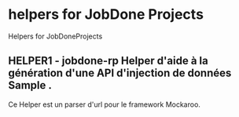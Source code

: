 # helpers for JobDone Projects
Helpers for JobDoneProjects

## HELPER1 - jobdone-rp Helper d'aide à la génération d'une API d'injection de données Sample .
Ce Helper est un parser d'url pour le framework Mockaroo.
